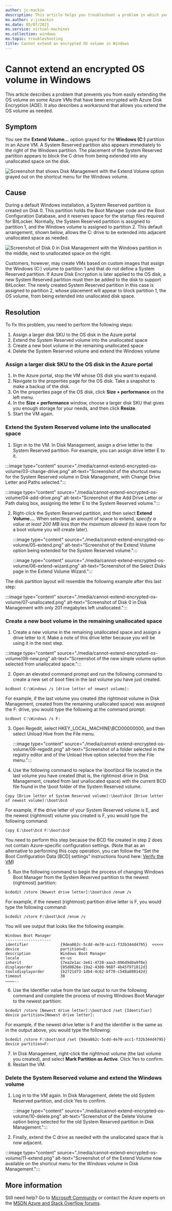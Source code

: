```yaml
---
author: jc-mackin
description: This article helps you troubleshoot a problem in which you are unable to extend the OS volume on an Azure VM that has been encrypted with Azure Disk Encryption.
ms.author: v-jcmackin
ms.date: 05/07/2021
ms.service: virtual-machines
ms.collection: windows
ms.topic: troubleshooting
title: Cannot extend an encrypted OS volume in Windows
---
```


# Cannot extend an encrypted OS volume in Windows

This article describes a problem that prevents you from easily extending the OS volume on some Azure VMs that have been encrypted with Azure Disk Encryption (ADE). It also describes a workaround that allows you extend the OS volume as needed.

## Symptom

You see the **Extend Volume…** option grayed for the **Windows (C:)** partition in an Azure VM. A System Reserved partition also appears immediately to the right of the Windows partition. The placement of the System Reserved partition appears to block the C drive from being extended into any unallocated space on the disk.

![Screenshot that shows Disk Management with the Extend Volume option grayed out on the shortcut menu for the Windows volume.](./media/cannot-extend-encrypted-os-volume/01-cannot-extend.png)


## Cause

During a default Windows installation, a System Reserved partition is created on Disk 0. This partition holds the Boot Manager code and the Boot Configuration Database, and it reserves space for the startup files required for BitLocker. Normally, the System Reserved partition is assigned to partition 1, and the Windows volume is assigned to partition 2. This default arrangement, shown below, allows the C: drive to be extended into adjacent unallocated space as needed.

![Screenshot of Disk 0 in Disk Management with the Windows partition in the middle, next to unallocated space on the right.](./media/cannot-extend-encrypted-os-volume/02-normal.png)

Customers, however, may create VMs based on custom images that assign the Windows (C:) volume to partition 1 and that do not define a System Reserved partition. If Azure Disk Encryption is later applied to the OS disk, a new System Reserved partition must then be added to the disk to support BitLocker. The newly created System Reserved partition in this case is assigned to partition 2, whose placement will appear to block partition 1, the OS volume, from being extended into unallocated disk space.

## Resolution

To fix this problem, you need to perform the following steps:

1.	Assign a larger disk SKU to the OS disk in the Azure portal
2.	Extend the System Reserved volume into the unallocated space
3.	Create a new boot volume in the remaining unallocated space
4.	Delete the System Reserved volume and extend the Windows volume

### Assign a larger disk SKU to the OS disk in the Azure portal

1.	In the Azure portal, stop the VM whose OS disk you want to expand.
2.	Navigate to the properties page for the OS disk. Take a snapshot to make a backup of the disk. 
3.	On the properties page of the OS disk, click **Size + performance** on the left menu. 
4.	In the **Size + performance** window, choose a larger disk SKU that gives you enough storage for  your needs, and then click **Resize**.
5.	Start the VM again.

### Extend the System Reserved volume into the unallocated space

1.	Sign in to the VM. In Disk Management, assign a drive letter to the System Reserved partition. For example, you can assign drive letter E to it.

   :::image type="content" source="./media/cannot-extend-encrypted-os-volume/03-change-drive.png" alt-text="Screenshot of the shortcut menu for the System Reserved volume in Disk Management, with Change Drive Letter and Paths selected.":::

   :::image type="content" source="./media/cannot-extend-encrypted-os-volume/04-add-drive.png" alt-text="Screenshot of the Add Drive Letter or Path dialog box, assigning the letter E to the System Reserved volume.":::

2. Right-click the System Reserved partition, and then select **Extend Volume…**. When selecting an amount of space to extend, *specify a value at least 200 MB less than the maximum allowed* (to leave room for a boot volume you will create later).

   :::image type="content" source="./media/cannot-extend-encrypted-os-volume/05-extend.png" alt-text="Screenshot of the Extend Volume option being extended for the System Reserved volume.":::

   :::image type="content" source="./media/cannot-extend-encrypted-os-volume/06-extend-wizard.png" alt-text="Screenshot of the Select Disks page in the Extend Volume Wizard.":::

The disk partition layout will resemble the following example after this last step:

   :::image type="content" source="./media/cannot-extend-encrypted-os-volume/07-unallocated.png" alt-text="Screenshot of Disk 0 in Disk Management with only 201 megabytes left unallocated.":::

### Create a new boot volume in the remaining unallocated space

1.	Create a new volume in the remaining unallocated space and assign a drive letter to it. Make a note of this drive letter because you will be using it in the next step.

   :::image type="content" source="./media/cannot-extend-encrypted-os-volume/08-new.png" alt-text="Screenshot of the new simple volume option selected from unallocated space.":::

2.	Open an elevated command prompt and run the following command to create a new set of boot files in the last volume you have just created. 

```console
bcdboot C:\Windows /s [drive letter of newest volume]:
```

For example, if the last volume you created (the rightmost volume in Disk Management, created from the remaining unallocated space) was assigned the F: drive, you would type the following at the command prompt:

```console
bcdboot C:\Windows /s F:
```

3. Open Regedit, select HKEY_LOCAL_MACHINE\BCD00000000, and then select Unload Hive from the File menu.

   :::image type="content" source="./media/cannot-extend-encrypted-os-volume/09-regedit.png" alt-text="Screenshot of a folder selected in the registry editor and of the Unload Hive option selected from the File menu.":::

4.	Use the following command to replace the \boot\bcd file located in the last volume you have created (that is, the rightmost drive in Disk Management, created from last unallocated space) with the current BCD file found in the \boot folder of the System Reserved volume. 

```console
Copy [Drive letter of System Reserved volume]:\boot\bcd [Drive letter of newest volume]:\boot\bcd
```

For example, if the drive letter of your System Reserved volume is E, and the newest (rightmost) volume you created is F, you would type the following command:

```console
Copy E:\boot\bcd F:\boot\bcd
```

You need to perform this step because the BCD file created in step 2 does not contain Azure-specific configuration settings. (Note that as an alternative to performing this copy operation, you can follow the “Set the Boot Configuration Data [BCD] settings” instructions found here: [Verify the VM](/azure/virtual-machines/windows/prepare-for-upload-vhd-image#verify-the-vm))

5.	Run the following command to begin the process of changing Windows Boot Manager from the System Reserved partition to the newest (rightmost) partition:

```console
bcdedit /store [Newest drive letter]:\boot\bcd /enum /v
```

For example, if the newest (rightmost) partition drive letter is F, you would type the following command:

```console
bcdedit /store F:\boot\bcd /enum /v
```

You will see output that looks like the following example:

```console
Windows Boot Manager
--------------------
identifier              {9dea862c-5cdd-4e70-acc1-f32b344d4795}  <<<<<
device                  partition=E:
description             Windows Boot Manager
locale                  en-us
inherit                 {7ea2e1ac-2e61-4728-aaa3-896d9d0a9f0e}
displayorder            {05d0826e-19a2-4380-968f-4b45f971812d}
toolsdisplayorder       {b2721d73-1db4-4c62-bf78-c548a880142d}
timeout                 30
…………..
```

6.	Use the Identifier value from the last output to run the following command and complete the process of moving Windows Boot Manager to the newest partition:

```console
bcdedit /store [Newest drive letter]:\boot\bcd /set [Identifier] device partition=[Newest drive letter]:
```

For example, if the newest drive letter is F and the identifier is the same as in the output above, you would type the following:

```output
bcdedit /store F:\boot\bcd /set {9dea862c-5cdd-4e70-acc1-f32b344d4795} device partition=F:
```

7.	In Disk Management, right-click the rightmost volume (the last volume you created), and select **Mark Partition as Active**. Click Yes to confirm.
8.	Restart the VM.

### Delete the System Reserved volume and extend the Windows volume

1. Log in to the VM again. In Disk Management, delete the old System Reserved partition, and click Yes to confirm.

   :::image type="content" source="./media/cannot-extend-encrypted-os-volume/10-delete.png" alt-text="Screenshot of the Delete Volume option being selected for the old System Reserved partition in Disk Management.":::

2.	Finally, extend the C drive as needed with the unallocated space that is now adjacent.

:::image type="content" source="./media/cannot-extend-encrypted-os-volume/11-extend.png" alt-text="Screenshot of of the Extend Volume now available on the shortcut menu for the Windows volume in Disk Management.":::

## More information

Still need help? Go to [Microsoft Community](https://answers.microsoft.com) or contact the Azure experts on the [MSDN Azure and Stack Overflow forums](https://azure.microsoft.com/support/forums/).
